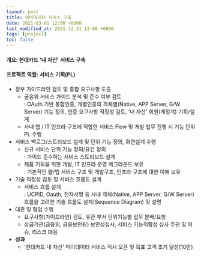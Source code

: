 ```yaml
---
layout: post
title: 마이데이터 서비스 구축
date: 2021-03-01 12:00 +0800
last_modified_at: 2021-12-31 12:00 +0800
tags: [project]
toc: false
---
```

#### 개요: 현대카드 '내 자산' 서비스 구축
#### 프로젝트 역할: 서비스 기획(PL)

- 정부 가이드라인 검토 및 종합 요구사항 도출
    + 금융위 서비스 가이드 분석 및 준수 여부 검토<br>: OAuth 기반 통합인증, 개별인증의 객체별(Native, APP Server, G/W Server) 기능 정의, 인증 요구사항 적정성 검토, '내 자산' 회원(계정계) 기획/설계
    + 사내 앱 / IT 인프라 구조에 적합한 서비스 Flow 및 개발 업무 진행 시 기능 단위 PL 수행
- 서비스 백로그/스토리보드 설계 및 단위 기능 정의, 화면설계 수행
    + 신규 서비스 단위 기능 정의/요건 정의<br>: 가이드 준수하는 서비스 스토리보드 설계<br>
    + 제품 기획을 위한 개발, IT 인프라 운영 백그라운드 보유<br>: 기본적인 웹/앱 서비스 구조 및 개발구조, 인프라 구조에 대한 이해 보유
- 기술 적정성 검토 및 서비스 흐름도 설계
    + 서비스 흐름 설계<br>: UCPID, Oauth, 전자서명 등 사내 객체(Native, APP Server, G/W Server) 흐름을 고려한 기술 흐름도 설계(Sequence Diagram) 및 설명
- 대관 및 협업 수행
    + 요구사항(가이드라인) 검토, 유관 부서 단위기능별 업무 분배/요청
    + 상급기관(금융위, 금융보안원) 보안성심사, 서비스 기능적합성 심사 주관 및 이슈, 리스크 대응
- **성과**
    + '현대카드 내 자산' 마이데이터 서비스 적시 오픈 및 목표 고객 조기 달성(10만)